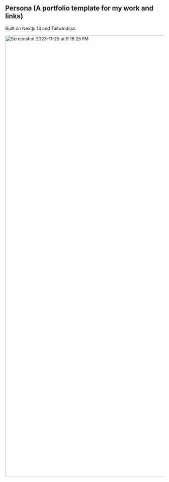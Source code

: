 ## Persona (A portfolio template for my work and links)

Built on Nextjs 13 and Tailwindcss

<img width="1400" alt="Screenshot 2023-11-25 at 9 16 25 PM" src="https://github.com/harshalkaigaonkar/persona/assets/65395607/82e1f385-38d6-4e5d-b442-a60e02468578">
